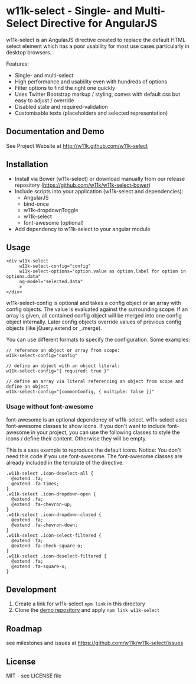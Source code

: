 # w11k-select - Single- and Multi-Select Directive for AngularJS

w11k-select is an AngularJS directive created to replace the default HTML select element which has a poor usability for most use cases particularly in desktop browsers.

Features:

* Single- and multi-select
* High performance and usability even with hundreds of options
* Filter options to find the right one quickly
* Uses Twitter Bootstrap markup / styling, comes with default css but easy to adjust / override
* Disabled state and required-validation
* Customisable texts (placeholders and selected representation)


## Documentation and Demo

See Project Website at http://w11k.github.com/w11k-select
 

## Installation

* Install via Bower (w11k-select) or download manually from our release repository (https://github.com/w11k/w11k-select-bower)
* Include scripts into your application (w11k-select and dependencies):
  * AngularJS
  * bind-once
  * w11k-dropdownToggle
  * w11k-select
  * font-awesome (optional)
* Add dependency to w11k-select to your angular module


## Usage

```
<div w11k-select
     w11k-select-config="config"
     w11k-select-options="option.value as option.label for option in options.data"
     ng-model="selected.data"
     >
</div>
```    
w11k-select-config is optional and takes a config object or an array with config objects. The value is evaluated against the surrounding scope. If an array is given, all contained config object will be merged into one config object internally. Later config objects override values of previous config objects (like jQuery.extend or _.merge).

You can use different formats to specify the configuration. Some examples:

    // reference an object or array from scope:
    w11k-select-config="config"
  
    // define an object with an object literal:
    w11k-select-config="{ required: true }"
  
    // define an array via literal referencing an object from scope and define an object
    w11k-select-config="[commonConfig, { multiple: false }]" 


### Usage without font-awesome

font-awesome is an optional dependency of w11k-select. w11k-select uses font-awesome classes to show icons. If you don't want to include font-awesome in your project, you can use the following classes to style the icons / define their content. Otherwise they will be empty.

This is a sass example to reproduce the default icons. Notice: You don't need this code if you use font-awesome. The font-awesome classes are already included in the template of the directive.

    .w11k-select .icon-deselect-all {
      @extend .fa;
      @extend .fa-times;
    }
    .w11k-select .icon-dropdown-open {
      @extend .fa;
      @extend .fa-chevron-up;
    }
    .w11k-select .icon-dropdown-closed {
      @extend .fa;
      @extend .fa-chevron-down;
    }
    .w11k-select .icon-select-filtered {
      @extend .fa;
      @extend .fa-check-square-o;
    }
    .w11k-select .icon-deselect-filtered {
      @extend .fa;
      @extend .fa-square-o;
    }

## Development
1. Create a link for w11k-select `npm link` in this directory
2. Clone the [demo repository](http://to.do) and apply `npm link w11k-select`

## Roadmap

see milestones and issues at https://github.com/w11k/w11k-select/issues


## License

MIT - see LICENSE file
